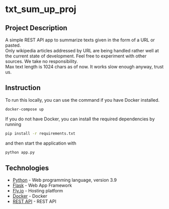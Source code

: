 # txt_sum_up_proj

##  Project Description
A simple REST API app to summarize texts given in the form of a URL or pasted.<br>
Only wikipedia articles addressed by URL are being handled rather well at the current state of development. Feel free to experiment with other sources. We take no responsibility. <br>
Max text length is 1024 chars as of now. It works slow enough anyway, trust us.<br>

## Instruction
To run this locally, you can use the command if you have Docker installed.    

```bash
docker-compose up
```   
If you do not have Docker, you can install the required dependencies by running   
```bash
pip install -r requirements.txt
```   
and then start the application with  
```bash
python app.py
```


## Technologies
- [Python] - Web programming language, version 3.9
- [Flask] - Web App Framework
- [Fly.io] - Hosting platform
- [Docker] - Docker
- [REST API] - REST API

[//]:  # (These are reference links http://stackoverflow.com/questions/4823468/store-comments-in-markdown-syntax)
   [Python]: <https://www.python.org/>
   [Flask]: <https://flask.palletsprojects.com/en/2.2.x/>
   [Fly.io]: <https://fly.io>
   [Docker]: <https://www.docker.com/>
   [REST API]: <https://restfulapi.net/>

